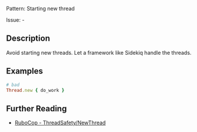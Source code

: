 Pattern: Starting new thread

Issue: -

## Description

Avoid starting new threads. Let a framework like Sidekiq handle the threads.

## Examples

```ruby
# bad
Thread.new { do_work }
```

## Further Reading

* [RuboCop - ThreadSafety/NewThread](https://github.com/covermymeds/rubocop-thread_safety/blob/master/lib/rubocop/cop/thread_safety/new_thread.rb)
